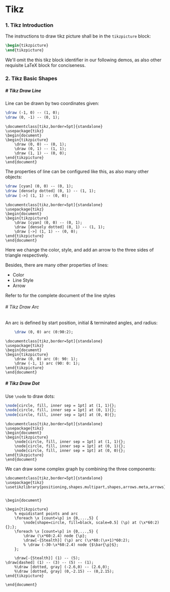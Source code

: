 # Tikz

### 1. Tikz Introduction

The instructions to draw tikz picture shall be in the `tikzpicture` block:

```latex
\begin{tikzpicture}
\end{tikzpicture}
```

We'll omit the this tikz block identifier in our following demos, as also other requisite LaTeX block for conciseness.





### 2. Tikz Basic Shapes



##### # Tikz Draw Line

Line can be drawn by two coordinates given:

```latex
\draw (-1, 0) -- (1, 0);
\draw (0, -1) -- (0, 1);
```

```latex_src
\documentclass[tikz,border=5pt]{standalone}
\usepackage{tikz}
\begin{document}
\begin{tikzpicture}
	\draw (0, 0) -- (0, 1);
	\draw (0, 1) -- (1, 1);
	\draw (1, 1) -- (0, 0);
\end{tikzpicture}
\end{document}
```

The properties of line can be configured like this, as also many other objects:

```latex
\draw [cyan] (0, 0) -- (0, 1);
\draw [densely dotted] (0, 1) -- (1, 1);
\draw [->] (1, 1) -- (0, 0);
```

```latex_src
\documentclass[tikz,border=5pt]{standalone}
\usepackage{tikz}
\begin{document}
\begin{tikzpicture}
	\draw [cyan] (0, 0) -- (0, 1);
	\draw [densely dotted] (0, 1) -- (1, 1);
	\draw [->] (1, 1) -- (0, 0);
\end{tikzpicture}
\end{document}
```

Here we change the color, style, and add an arrow to the three sides of triangle respectively.

Besides, there are many other properties of lines:

- Color
- Line Style
- Arrow

Refer to []() for the complete document of the line styles



###### # Tikz Draw Arc

An arc is defined by start position, initial & terminated angles, and radius:

```latex
	\draw (0, 0) arc (0:90:2);
```

```latex_src
\documentclass[tikz,border=5pt]{standalone}
\usepackage{tikz}
\begin{document}
\begin{tikzpicture}
	\draw (0, 0) arc (0: 90: 1);
	\draw (-1, 1) arc (90: 0: 1);
\end{tikzpicture}
\end{document}
```



##### # Tikz Draw Dot

Use `\node` to draw dots:

```latex
\node[circle, fill, inner sep = 1pt] at (1, 1){};
\node[circle, fill, inner sep = 1pt] at (0, 1){};
\node[circle, fill, inner sep = 1pt] at (0, 0){};
```


```latex_src
\documentclass[tikz,border=5pt]{standalone}
\usepackage{tikz}
\begin{document}
\begin{tikzpicture}
	\node[circle, fill, inner sep = 1pt] at (1, 1){};
	\node[circle, fill, inner sep = 1pt] at (0, 1){};
	\node[circle, fill, inner sep = 1pt] at (0, 0){};
\end{tikzpicture}
\end{document}
```

We can draw some complex graph by combining the three components:

```latex_src
\documentclass[tikz,border=5pt]{standalone}
\usepackage{tikz}
\usetikzlibrary{positioning,shapes.multipart,shapes,arrows.meta,arrows}


\begin{document}

\begin{tikzpicture}
    % equidistant points and arc
    \foreach \x [count=\p] in {0,...,5} {
        \node[shape=circle, fill=black, scale=0.5] (\p) at (\x*60:2) {};};
    \foreach \x [count=\p] in {0,...,5} {
        \draw (\x*60:2.4) node {\p};
        \draw[-{Stealth}] (\p) arc (\x*60:(\x+1)*60:2);
        % \draw (-30-\x*60:2.4) node {$\bar{\p}$};
    };

    \draw[-{Stealth}] (1) -- (5);
\draw[dashed] (1) -- (3) -- (5) -- (1);
    %\draw [dotted, gray] (-2.6,0) -- (2.6,0);
    %\draw [dotted, gray] (0,-2.15) -- (0,2.15);
\end{tikzpicture}

\end{document}
```
